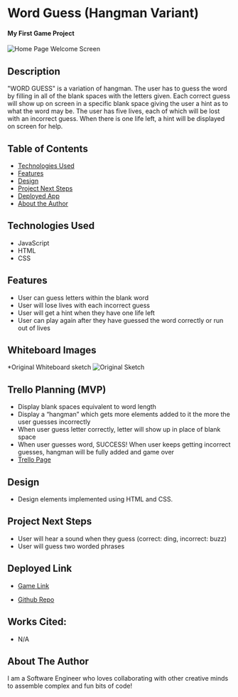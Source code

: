 # Word Guess (Hangman Variant)

#### My First Game Project
<img src="file:///var/folders/6f/ljf8y5vn0yx6kxbx66lbvbdw0000gn/T/TemporaryItems/NSIRD_screencaptureui_7FmeLq/Screen%20Shot%202023-10-20%20at%206.55.22%20PM.png" alt="Home Page Welcome Screen"/>

## Description
"WORD GUESS" is a variation of hangman. The user has to guess the word by filling in all of the blank spaces with the letters given. Each correct guess will show up on screen in a specific blank space giving the user a hint as to what the word may be. The user has five lives, each of which will be lost with an incorrect guess. When there is one life left, a hint will be displayed on screen for help. 

## Table of Contents
* [Technologies Used](#technologiesused)
* [Features](#features)
* [Design](#design)
* [Project Next Steps](#nextsteps)
* [Deployed App](#deployment)
* [About the Author](#author)

## <a name="technologiesused"></a>Technologies Used
* JavaScript
* HTML
* CSS


## Features
* User can guess letters within the blank word
* User will lose lives with each incorrect guess
* User will get a hint when they have one life left
* User can play again after they have guessed the word correctly or run out of lives

## Whiteboard Images
*Original Whiteboard sketch
<img src="https://i.imgur.com/lifUDtM.jpeg" alt="Original Sketch"/>

## Trello Planning (MVP)
* Display blank spaces equivalent to word length
* Display a “hangman” which gets more elements added to it the more the user guesses incorrectly
* When user guess letter correctly, letter will show up in place of blank space
* When user guesses word, SUCCESS! When user keeps getting incorrect guesses, hangman will be fully added and game over
* [Trello Page](https://trello.com/b/zXDHVxUz/spaceman-hangman)

## <a name="design"></a>Design
* Design elements implemented using HTML and CSS. 

## <a name="nextsteps"></a>Project Next Steps
* User will hear a sound when they guess (correct: ding, incorrect: buzz)
* User will guess two worded phrases

## <a name="deployment"></a>Deployed Link
* [Game Link](https://haroonkhan0629.github.io/hangmanProject/)

* [Github Repo](https://github.com/Haroonkhan0629/hangmanProject)
    
## Works Cited:
* N/A

## <a name="author"></a>About The Author
I am a Software Engineer who loves collaborating with other creative minds to assemble complex and fun bits of code!


